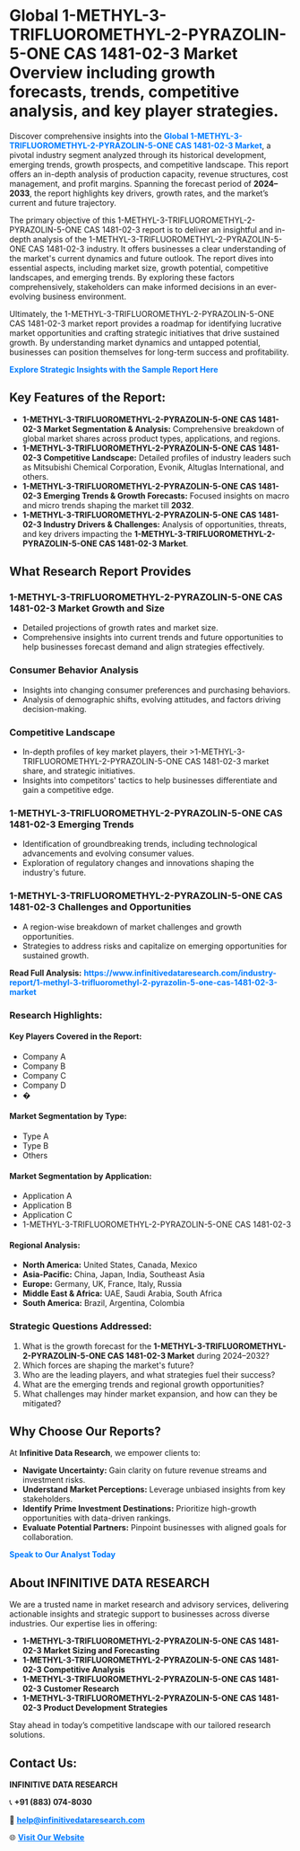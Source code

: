 <h1>Global 1-METHYL-3-TRIFLUOROMETHYL-2-PYRAZOLIN-5-ONE CAS 1481-02-3 Market Overview including growth forecasts, trends, competitive analysis, and key player strategies.</h1>
<p>
Discover comprehensive insights into the 
<a href="https://www.infinitivedataresearch.com/industry-report/1-methyl-3-trifluoromethyl-2-pyrazolin-5-one-cas-1481-02-3-market" rel="dofollow" style="color: #007BFF; text-decoration: none;"><strong>Global 1-METHYL-3-TRIFLUOROMETHYL-2-PYRAZOLIN-5-ONE CAS 1481-02-3 Market</strong></a>, a pivotal industry segment analyzed through its historical development, emerging trends, growth prospects, and competitive landscape. This report offers an in-depth analysis of production capacity, revenue structures, cost management, and profit margins. Spanning the forecast period of <strong>2024–2033</strong>, the report highlights key drivers, growth rates, and the market’s current and future trajectory.
</p>
<p>
The primary objective of this 1-METHYL-3-TRIFLUOROMETHYL-2-PYRAZOLIN-5-ONE CAS 1481-02-3 report is to deliver an insightful and in-depth analysis of the 1-METHYL-3-TRIFLUOROMETHYL-2-PYRAZOLIN-5-ONE CAS 1481-02-3 industry. It offers businesses a clear understanding of the market's current dynamics and future outlook. The report dives into essential aspects, including market size, growth potential, competitive landscapes, and emerging trends. By exploring these factors comprehensively, stakeholders can make informed decisions in an ever-evolving business environment.
</p>
<p>
Ultimately, the 1-METHYL-3-TRIFLUOROMETHYL-2-PYRAZOLIN-5-ONE CAS 1481-02-3 market report provides a roadmap for identifying lucrative market opportunities and crafting strategic initiatives that drive sustained growth. By understanding market dynamics and untapped potential, businesses can position themselves for long-term success and profitability.
</p>
<p>
<a href="https://www.infinitivedataresearch.com/request-sample/reportId=103127" style="color: #007BFF; text-decoration: none;"><strong>Explore Strategic Insights with the Sample Report Here</strong></a>
</p>

<h2>Key Features of the Report:</h2>
<ul>
<li><strong>1-METHYL-3-TRIFLUOROMETHYL-2-PYRAZOLIN-5-ONE CAS 1481-02-3 Market Segmentation & Analysis:</strong> Comprehensive breakdown of global market shares across product types, applications, and regions.</li>
<li><strong>1-METHYL-3-TRIFLUOROMETHYL-2-PYRAZOLIN-5-ONE CAS 1481-02-3 Competitive Landscape:</strong> Detailed profiles of industry leaders such as Mitsubishi Chemical Corporation, Evonik, Altuglas International, and others.</li>
<li><strong>1-METHYL-3-TRIFLUOROMETHYL-2-PYRAZOLIN-5-ONE CAS 1481-02-3 Emerging Trends & Growth Forecasts:</strong> Focused insights on macro and micro trends shaping the market till <strong>2032</strong>.</li>
<li><strong>1-METHYL-3-TRIFLUOROMETHYL-2-PYRAZOLIN-5-ONE CAS 1481-02-3 Industry Drivers & Challenges:</strong> Analysis of opportunities, threats, and key drivers impacting the <strong>1-METHYL-3-TRIFLUOROMETHYL-2-PYRAZOLIN-5-ONE CAS 1481-02-3 Market</strong>.</li>
</ul>

<h2>What Research Report Provides</h2>
<h3>1-METHYL-3-TRIFLUOROMETHYL-2-PYRAZOLIN-5-ONE CAS 1481-02-3 Market Growth and Size</h3>
<ul>
<li>Detailed projections of growth rates and market size.</li>
<li>Comprehensive insights into current trends and future opportunities to help businesses forecast demand and align strategies effectively.</li>
</ul>

<h3>Consumer Behavior Analysis</h3>
<ul>
<li>Insights into changing consumer preferences and purchasing behaviors.</li>
<li>Analysis of demographic shifts, evolving attitudes, and factors driving decision-making.</li>
</ul>

<h3>Competitive Landscape</h3>
<ul>
<li>In-depth profiles of key market players, their >1-METHYL-3-TRIFLUOROMETHYL-2-PYRAZOLIN-5-ONE CAS 1481-02-3 market share, and strategic initiatives.</li>
<li>Insights into competitors' tactics to help businesses differentiate and gain a competitive edge.</li>
</ul>

<h3>1-METHYL-3-TRIFLUOROMETHYL-2-PYRAZOLIN-5-ONE CAS 1481-02-3 Emerging Trends</h3>
<ul>
<li>Identification of groundbreaking trends, including technological advancements and evolving consumer values.</li>
<li>Exploration of regulatory changes and innovations shaping the industry's future.</li>
</ul>

<h3>1-METHYL-3-TRIFLUOROMETHYL-2-PYRAZOLIN-5-ONE CAS 1481-02-3 Challenges and Opportunities</h3>
<ul>
<li>A region-wise breakdown of market challenges and growth opportunities.</li>
<li>Strategies to address risks and capitalize on emerging opportunities for sustained growth.</li>
</ul>
<p><strong>Read Full Analysis:</strong> <a href="https://www.infinitivedataresearch.com/industry-report/1-methyl-3-trifluoromethyl-2-pyrazolin-5-one-cas-1481-02-3-market" rel="dofollow" style="color: #007BFF; text-decoration: none;"><strong>https://www.infinitivedataresearch.com/industry-report/1-methyl-3-trifluoromethyl-2-pyrazolin-5-one-cas-1481-02-3-market</strong></a></p>
<h3>Research Highlights:</h3>
<h4>Key Players Covered in the Report:</h4>
<ul><li>Company A</li><li>Company B</li><li>Company C</li><li>Company D</li><li>�</li></ul>
<h4>Market Segmentation by Type:</h4>
<ul><li>Type A</li><li>Type B</li><li>Others</li></ul>
<h4>Market Segmentation by Application:</h4>
<ul><li>Application A</li><li>Application B</li><li>Application C</li><li>1-METHYL-3-TRIFLUOROMETHYL-2-PYRAZOLIN-5-ONE CAS 1481-02-3</li></ul>

<h4>Regional Analysis:</h4>
<ul>
<li><strong>North America:</strong> United States, Canada, Mexico</li>
<li><strong>Asia-Pacific:</strong> China, Japan, India, Southeast Asia</li>
<li><strong>Europe:</strong> Germany, UK, France, Italy, Russia</li>
<li><strong>Middle East & Africa:</strong> UAE, Saudi Arabia, South Africa</li>
<li><strong>South America:</strong> Brazil, Argentina, Colombia</li>
</ul>

<h3>Strategic Questions Addressed:</h3>
<ol>
<li>What is the growth forecast for the <strong>1-METHYL-3-TRIFLUOROMETHYL-2-PYRAZOLIN-5-ONE CAS 1481-02-3 Market</strong> during 2024–2032?</li>
<li>Which forces are shaping the market's future?</li>
<li>Who are the leading players, and what strategies fuel their success?</li>
<li>What are the emerging trends and regional growth opportunities?</li>
<li>What challenges may hinder market expansion, and how can they be mitigated?</li>
</ol>

<h2>Why Choose Our Reports?</h2>
<p>At <strong>Infinitive Data Research</strong>, we empower clients to:</p>
<ul>
<li><strong>Navigate Uncertainty:</strong> Gain clarity on future revenue streams and investment risks.</li>
<li><strong>Understand Market Perceptions:</strong> Leverage unbiased insights from key stakeholders.</li>
<li><strong>Identify Prime Investment Destinations:</strong> Prioritize high-growth opportunities with data-driven rankings.</li>
<li><strong>Evaluate Potential Partners:</strong> Pinpoint businesses with aligned goals for collaboration.</li>
</ul>
<p><a href="https://www.infinitivedataresearch.com/industry-report/1-methyl-3-trifluoromethyl-2-pyrazolin-5-one-cas-1481-02-3-market" rel="dofollow" style="color: #007BFF; text-decoration: none;"><strong>Speak to Our Analyst Today</strong></a></p>

<h2>About INFINITIVE DATA RESEARCH</h2>
<p>We are a trusted name in market research and advisory services, delivering actionable insights and strategic support to businesses across diverse industries. Our expertise lies in offering:</p>
<ul>
<li><strong>1-METHYL-3-TRIFLUOROMETHYL-2-PYRAZOLIN-5-ONE CAS 1481-02-3 Market Sizing and Forecasting</strong></li>
<li><strong>1-METHYL-3-TRIFLUOROMETHYL-2-PYRAZOLIN-5-ONE CAS 1481-02-3 Competitive Analysis</strong></li>
<li><strong>1-METHYL-3-TRIFLUOROMETHYL-2-PYRAZOLIN-5-ONE CAS 1481-02-3 Customer Research</strong></li>
<li><strong>1-METHYL-3-TRIFLUOROMETHYL-2-PYRAZOLIN-5-ONE CAS 1481-02-3 Product Development Strategies</strong></li>
</ul>
<p>Stay ahead in today’s competitive landscape with our tailored research solutions.</p>

<h2>Contact Us:</h2>
<p><strong>INFINITIVE DATA RESEARCH</strong></p>
<p>📞 <strong>+91 (883) 074-8030</strong></p>
<p>📧 <strong><a href="mailto:help@infinitivedataresearch.com" style="color: #007BFF;">help@infinitivedataresearch.com</a></strong></p>
<p>🌐 <strong><a href="https://www.infinitivedataresearch.com" rel="dofollow" style="color: #007BFF;">Visit Our Website</a></strong></p>